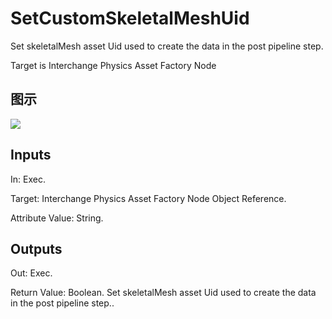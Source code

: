 # SetCustomSkeletalMeshUid

Set skeletalMesh asset Uid used to create the data in the post pipeline step.

Target is Interchange Physics Asset Factory Node

## 图示

![]($-20221218-19334172.png)

## Inputs

In: Exec.

Target: Interchange Physics Asset Factory Node Object Reference.

Attribute Value: String.  

## Outputs

Out: Exec.

Return Value: Boolean. Set skeletalMesh asset Uid used to create the data in the post pipeline step..

